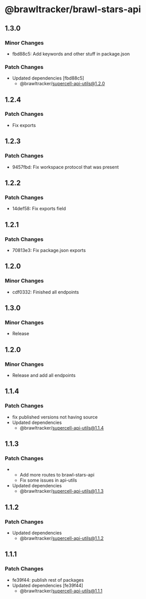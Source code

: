 # @brawltracker/brawl-stars-api

## 1.3.0

### Minor Changes

- fbd88c5: Add keywords and other stuff in package.json

### Patch Changes

- Updated dependencies [fbd88c5]
  - @brawltracker/supercell-api-utils@1.2.0

## 1.2.4

### Patch Changes

- Fix exports

## 1.2.3

### Patch Changes

- 9457fbd: Fix workspace protocol that was present

## 1.2.2

### Patch Changes

- 14def58: Fix exports field

## 1.2.1

### Patch Changes

- 70813e3: Fix package.json exports

## 1.2.0

### Minor Changes

- cdf0332: Finished all endpoints

## 1.3.0

### Minor Changes

- Release

## 1.2.0

### Minor Changes

- Release and add all endpoints

## 1.1.4

### Patch Changes

- fix published versions not having source
- Updated dependencies
  - @brawltracker/supercell-api-utils@1.1.4

## 1.1.3

### Patch Changes

- - Add more routes to brawl-stars-api
  - Fix some issues in api-utils
- Updated dependencies
  - @brawltracker/supercell-api-utils@1.1.3

## 1.1.2

### Patch Changes

- Updated dependencies
  - @brawltracker/supercell-api-utils@1.1.2

## 1.1.1

### Patch Changes

- fe39f44: publish rest of packages
- Updated dependencies [fe39f44]
  - @brawltracker/supercell-api-utils@1.1.1
